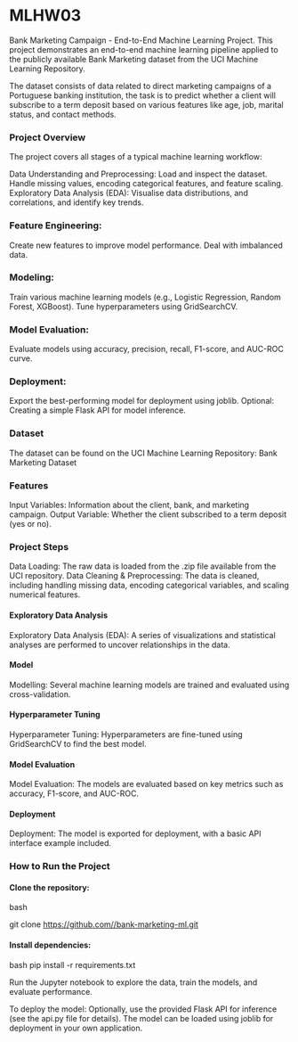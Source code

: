 # MLHW03
Bank Marketing Campaign - End-to-End Machine Learning Project. This project demonstrates an end-to-end machine learning pipeline applied to the publicly available Bank Marketing dataset from the UCI Machine Learning Repository. 

The dataset consists of data related to direct marketing campaigns of a Portuguese banking institution, the task is to predict whether a client will subscribe to a term deposit based on various features like age, job, marital status, and contact methods.

### Project Overview
The project covers all stages of a typical machine learning workflow:

Data Understanding and Preprocessing:
Load and inspect the dataset.
Handle missing values, encoding categorical features, and feature scaling.
Exploratory Data Analysis (EDA):
Visualise data distributions, and correlations, and identify key trends.

### Feature Engineering:
Create new features to improve model performance.
Deal with imbalanced data.

### Modeling:
Train various machine learning models (e.g., Logistic Regression, Random Forest, XGBoost).
Tune hyperparameters using GridSearchCV.

### Model Evaluation:
Evaluate models using accuracy, precision, recall, F1-score, and AUC-ROC curve.

### Deployment:
Export the best-performing model for deployment using joblib.
Optional: Creating a simple Flask API for model inference.

### Dataset
The dataset can be found on the UCI Machine Learning Repository:
Bank Marketing Dataset

### Features
Input Variables: Information about the client, bank, and marketing campaign.
Output Variable: Whether the client subscribed to a term deposit (yes or no).

### Project Steps
Data Loading: The raw data is loaded from the .zip file available from the UCI repository.
Data Cleaning & Preprocessing: The data is cleaned, including handling missing data, encoding categorical variables, and scaling numerical features.

#### Exploratory Data Analysis
Exploratory Data Analysis (EDA): A series of visualizations and statistical analyses are performed to uncover relationships in the data.

#### Model
Modelling: Several machine learning models are trained and evaluated using cross-validation.

#### Hyperparameter Tuning
Hyperparameter Tuning: Hyperparameters are fine-tuned using GridSearchCV to find the best model.

#### Model Evaluation
Model Evaluation: The models are evaluated based on key metrics such as accuracy, F1-score, and AUC-ROC.

#### Deployment
Deployment: The model is exported for deployment, with a basic API interface example included.

### How to Run the Project
#### Clone the repository:
bash

git clone https://github.com//bank-marketing-ml.git
#### Install dependencies:
bash
pip install -r requirements.txt

Run the Jupyter notebook to explore the data, train the models, and evaluate performance.

To deploy the model:
Optionally, use the provided Flask API for inference (see the api.py file for details).
The model can be loaded using joblib for deployment in your own application.
